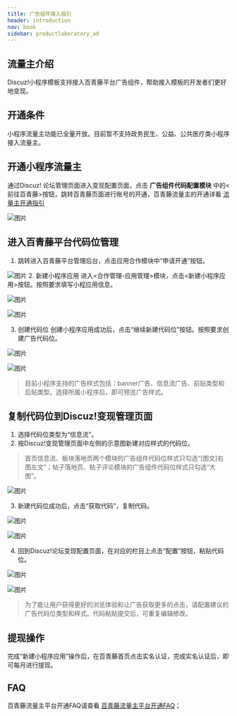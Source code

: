 ```yaml
---
title: 广告组件接入指引
header: introduction
nav: book
sidebar: productlaboratory_ad
---
```


 

## 流量主介绍

Discuz!小程序模板支持接入百青藤平台广告组件，帮助接入模板的开发者们更好地变现。

## 开通条件

小程序流量主功能已全量开放。目前暂不支持政务民生、公益、公共医疗类小程序接入流量主。

## 开通小程序流量主

通过Discuz! 论坛管理页面进入变现配置页面，点击 **广告组件代码配置模块** 中的<前往百青藤>按钮，跳转百青藤页面进行账号的开通，百青藤流量主的开通详看 [流量主开通指引](https://smartprogram.baidu.com/docs/introduction/adopen/)

![图片](../../img/introduction/discuz/7.jpg)

## 进入百青藤平台代码位管理

1. 跳转进入百青藤平台管理后台，点击应用合作模块中“申请开通”按钮。

![图片](../../img/introduction/discuz/8.jpg)
2. 新建小程序应用
进入<合作管理-应用管理>模块，点击<新建小程序应用>按钮。按照要求填写小程应用信息。

![图片](../../img/introduction/discuz/9.jpg)

![图片](../../img/introduction/discuz/10.jpg)

3. 创建代码位
创建小程序应用成功后，点击“继续新建代码位”按钮。按照要求创建广告代码位。

![图片](../../img/introduction/discuz/11.jpg)

![图片](../../img/introduction/discuz/12.jpg)

>   目前小程序支持的广告样式包括：banner广告、信息流广告、前贴类型和后贴类型。选择所属小程序后，即可预览广告样式。

## 复制代码位到Discuz!变现管理页面
1. 选择代码位类型为“信息流”。
2. 按Discuz!变现管理页面中左侧的示意图新建对应样式的代码位。
> 首页信息流、板块落地页两个模块的广告组件代码位样式只勾选“[图文]右图左文”；帖子落地页、帖子评论模块的广告组件代码位样式只勾选“大图”。

![图片](../../img/introduction/discuz/13.jpg)

3. 新建代码位成功后，点击“获取代码”，复制代码。

![图片](../../img/introduction/discuz/14.jpg)

![图片](../../img/introduction/discuz/15.jpg)

4. 回到Discuz!论坛变现配置页面，在对应的栏目上点击“配置”按钮，粘贴代码位。

![图片](../../img/introduction/discuz/16.jpg)

![图片](../../img/introduction/discuz/17.jpg)

> 为了能让用户获得更好的浏览体验和让广告获取更多的点击，请配置建议的广告代码位类型和样式。代码粘贴提交后，可重复编辑修改。

## 提现操作

完成“新建小程序应用”操作后，在百青藤首页点击实名认证，完成实名认证后，即可每月进行提现。

## FAQ

百青藤流量主平台开通FAQ请查看 [百青藤流量主平台开通FAQ](https://smartprogram.baidu.com/docs/introduction/adopen_feedback/)；
